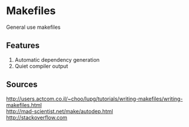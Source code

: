Makefiles
=========
General use makefiles  

Features
--------
1. Automatic dependency generation
2. Quiet compiler output

Sources
-------
http://users.actcom.co.il/~choo/lupg/tutorials/writing-makefiles/writing-makefiles.html  
http://mad-scientist.net/make/autodep.html  
http://stackoverflow.com